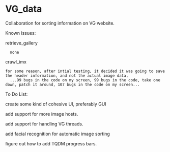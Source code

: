# VG_data

Collaboration for sorting information on VG website.


Known issues:

  retrieve_gallery
  
      none
      
  crawl_imx
  
    for some reason, after intial testing, it decided it was going to save the header information, and not the actual image data, 
      ...99 bugs in the code on my screen, 99 bugs in the code, take one down, patch it around, 107 bugs in the code on my screen...
    
To Do List:

  create some kind of cohesive UI, preferably GUI
  
  add support for more image hosts.
  
  add support for handling VG threads.
  
  add facial recognition for automatic image sorting
  
  figure out how to add TQDM progress bars.
  
